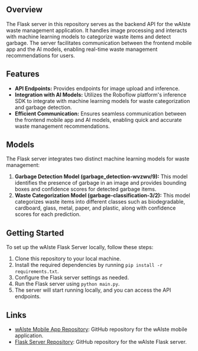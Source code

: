 ## Overview

The Flask server in this repository serves as the backend API for the wAIste waste management application. It handles image processing and interacts with machine learning models to categorize waste items and detect garbage. The server facilitates communication between the frontend mobile app and the AI models, enabling real-time waste management recommendations for users.

## Features

- **API Endpoints:** Provides endpoints for image upload and inference.
- **Integration with AI Models:** Utilizes the Roboflow platform's inference SDK to integrate with machine learning models for waste categorization and garbage detection.
- **Efficient Communication:** Ensures seamless communication between the frontend mobile app and AI models, enabling quick and accurate waste management recommendations.

## Models

The Flask server integrates two distinct machine learning models for waste management:
1. **Garbage Detection Model (garbage_detection-wvzwv/9):** This model identifies the presence of garbage in an image and provides bounding boxes and confidence scores for detected garbage items.
2. **Waste Categorization Model (garbage-classification-3/2):** This model categorizes waste items into different classes such as biodegradable, cardboard, glass, metal, paper, and plastic, along with confidence scores for each prediction.

## Getting Started

To set up the wAIste Flask Server locally, follow these steps:

1. Clone this repository to your local machine.
2. Install the required dependencies by running `pip install -r requirements.txt`.
3. Configure the Flask server settings as needed.
4. Run the Flask server using `python main.py`.
5. The server will start running locally, and you can access the API endpoints.

## Links

- [wAIste Mobile App Repository](https://github.com/narainsriram2020/wAIste): GitHub repository for the wAIste mobile application.
- [Flask Server Repository](https://github.com/aluthra23/wAIste_flask_server): GitHub repository for the wAIste Flask server.
